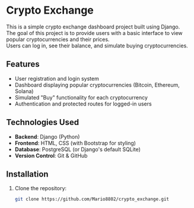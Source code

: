 # Crypto Exchange
 
This is a simple crypto exchange dashboard project built using Django.  
The goal of this project is to provide users with a basic interface to view popular cryptocurrencies and their prices.  
Users can log in, see their balance, and simulate buying cryptocurrencies.

## Features

- User registration and login system
- Dashboard displaying popular cryptocurrencies (Bitcoin, Ethereum, Solana)
- Simulated "Buy" functionality for each cryptocurrency 
- Authentication and protected routes for logged-in users

## Technologies Used

- **Backend**: Django (Python)
- **Frontend**: HTML, CSS (with Bootstrap for styling)
- **Database**: PostgreSQL (or Django's default SQLite)
- **Version Control**: Git & GitHub

## Installation

1. Clone the repository:
   ```bash
   git clone https://github.com/Mario8802/crypto_exchange.git
